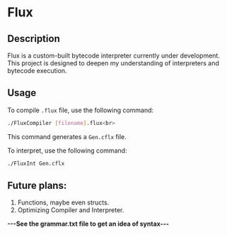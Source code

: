 # Flux

## Description
Flux is a custom-built bytecode interpreter currently under development. This project is designed to deepen my understanding of interpreters and bytecode execution.

## Usage
To compile `.flux` file, use the following command:<br>
```sh
./FluxCompiler [filename].flux<br>
```
This command generates a `Gen.cflx` file.<br>

To interpret, use the following command:<br>
```sh
./FluxInt Gen.cflx
```

## Future plans:
1. Functions, maybe even structs.<br>
2. Optimizing Compiler and Interpreter.<br>

**---See the grammar.txt file to get an idea of syntax---**

